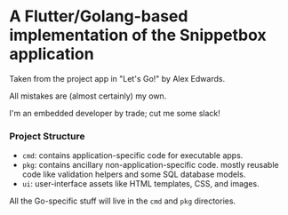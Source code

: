 # A Flutter/Golang-based implementation of the Snippetbox application

Taken from the project app in "Let's Go!" by Alex Edwards.

All mistakes are (almost certainly) my own.

I'm an embedded developer by trade; cut me some slack!

### Project Structure

- `cmd`: contains application-specific code for executable apps. 
- `pkg`: contains ancillary non-application-specific code. mostly reusable 
code like validation helpers and some SQL database models.
- `ui`: user-interface assets like HTML templates, CSS, and images.


All the Go-specific stuff will live in the `cmd` and `pkg` directories.
